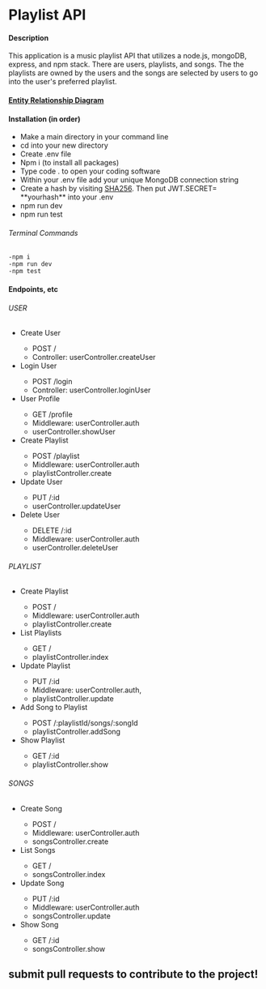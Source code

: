<h1>Playlist API</h1>

<h4>Description</h4>
<p>This application is a music playlist API that utilizes a node.js, mongoDB, express, and npm stack. There are users, playlists, and songs. The the playlists are owned by the users and the songs are selected by users to go into the user's preferred playlist.
</p>
<h4><a href= "https://app.mural.co/t/tipsplitter4044/m/tipsplitter4044/1705449330418/184ff22033ee55a0b020ddac0c74291ce76b1495?sender=u9b5c6057df9541d75a930487">Entity Relationship Diagram</a></h4>

<h4>Installation (in order)</h4>
<ul>
  <li>Make a main directory in your command line</li>
  <li>cd into your new directory</li>
  <li>Create .env file</li>
  <li>Npm i (to install all packages)</li>
  <li>Type code . to open your coding software</li>
  
 <li>Within your .env file add your unique MongoDB connection string
 </li>
 <li>Create a hash by visiting <a href="https://emn178.github.io/online-tools/sha256.html">SHA256</a>. Then put JWT.SECRET= **yourhash** into your .env</li>
 <li>npm run dev</li>
 <li>npm run test</li>
</ul>

<h6>Terminal Commands</h6>

```
-npm i
-npm run dev
-npm test
```
<h4>Endpoints, etc</h4>

<h6>USER</h6>
  <ul> 
    <li>Create User</li>
    <ul> 
        <li>POST /</li>
        <li>Controller: userController.createUser</li>
    </ul>
    <li>Login User</li>
        <ul>
            <li>POST /login</li>
            <li>Controller: userController.loginUser</li>
        </ul>
    <li>User Profile</li>
    <ul>
            <li>GET /profile</li>
            <li>Middleware: userController.auth</li>
            <li>userController.showUser</li>
        </ul>
    <li>Create Playlist</li>
    <ul>
            <li>POST /playlist</li>
            <li>Middleware: userController.auth</li>
            <li>playlistController.create</li>
        </ul>
    <li>Update User</li>
    <ul>
            <li>PUT /:id</li>
            <li>userController.updateUser</li>
    </ul>
    <li>Delete User</li>
    <ul>
            <li>DELETE /:id</li>
            <li>Middleware: userController.auth</li>
            <li>userController.deleteUser</li>
    </ul>
  </ul>
<h6>PLAYLIST</h6>
  <ul>
    <li>Create Playlist</li>
    <ul>
            <li>POST /</li>
            <li>Middleware: userController.auth</li> 
            <li>playlistController.create</li>
    </ul>
    <li>List Playlists</li>
    <ul>
            <li>GET /</li>
            <li>playlistController.index</li>
    </ul>
    <li>Update Playlist</li>
    <ul>
            <li>PUT /:id</li>
            <li>Middleware: userController.auth,</li>
            <li>playlistController.update</li>
    </ul>
    <li>Add Song to Playlist</li>
    <ul>
            <li>POST /:playlistId/songs/:songId</li>
            <li>playlistController.addSong</li>
    </ul>
    <li>Show Playlist</li>
    <ul>
            <li>GET /:id</li>
            <li>playlistController.show</li>
    </ul>
  </ul>
<h6>SONGS</h6>
  <ul>
    <li>Create Song</li>
    <ul>
            <li>POST /</li>
            <li>Middleware: userController.auth</li>
            <li>songsController.create</li>
    </ul>
    <li>List Songs</li>
    <ul>
            <li>GET /</li>
            <li>songsController.index</li>
    </ul>
    <li>Update Song</li>
    <ul>
            <li>PUT /:id</li>
            <li>Middleware: userController.auth</li>
            <li>songsController.update</li>
    </ul>
    <li>Show Song</li>
    <ul>
            <li>GET /:id</li>
            <li>songsController.show</li>
    </ul>
  </ul>

<h2>submit pull requests to contribute to the project!</h2>